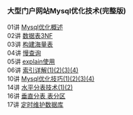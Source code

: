 ### 大型门户网站Mysql优化技术(完整版)

01讲 [Mysql优化概述]()  
02讲 [数据表3NF]()  
03讲 [构建海量表]()  
04讲 [慢查询]()  
05讲 [explain使用]()  
06讲 [索引详解(1)(2)(3)(4)]()  
10讲 [Mysql优化技巧(1)(2)(3)(4)]()  
14讲 [水平分表技术(1)(2)]()  
16讲 [垂直分表 表分区]()  
17讲 [定时维护数据库]()  